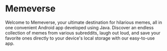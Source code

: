 # Memeverse
Welcome to Memeverse, your ultimate destination for hilarious memes, all in one convenient Android app developed using Java. Discover an endless collection of 
memes from various subreddits, laugh out loud, and save your favorite ones directly to your device's local storage with our easy-to-use app.

